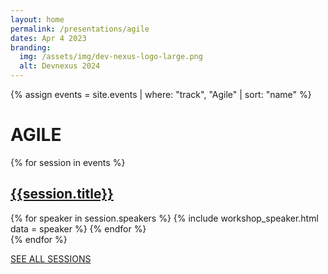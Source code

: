 ```yaml
---
layout: home
permalink: /presentations/agile
dates: Apr 4 2023
branding:
  img: /assets/img/dev-nexus-logo-large.png
  alt: Devnexus 2024
---
```

{% assign events = site.events | where: "track", "Agile" | sort: "name" %}
<div class="featured-header">
   <h1>AGILE</h1>
</div>

{% for session in events %}
<div class="workshop-promo-row">
  <h2><a href="/presentations/{{session.slug}}">{{session.title}}</a></h2>
  {% for speaker in session.speakers %}
      {% include workshop_speaker.html data = speaker %}
  {% endfor %}
</div>
{% endfor %}

<a href="/presentations" class="btn btn-square btn-square btn-speakers center-block">SEE ALL SESSIONS</a>